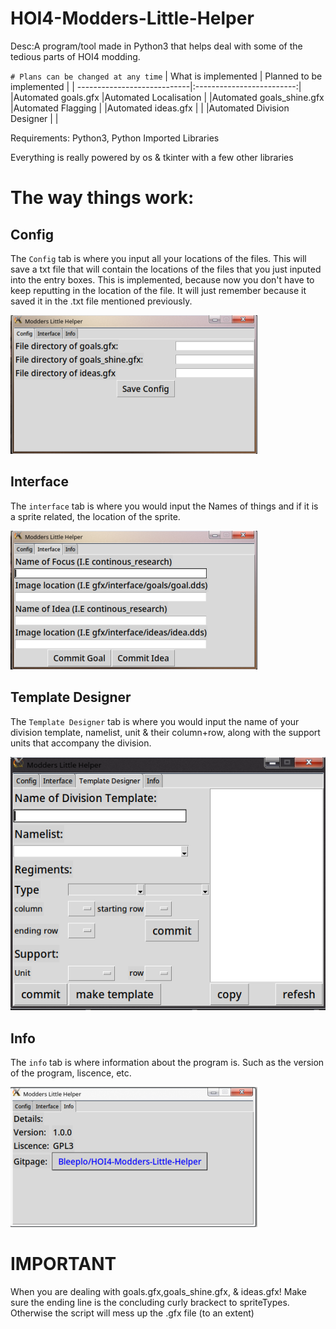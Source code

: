 # HOI4-Modders-Little-Helper
Desc:A program/tool made in Python3 that helps deal with some of the tedious parts of HOI4 modding.

`# Plans can be changed at any time`
| What is implemented         | Planned to be implemented |
| ----------------------------|:-------------------------:|
|Automated goals.gfx          |Automated Localisation     |
|Automated goals_shine.gfx    |Automated Flagging         |
|Automated ideas.gfx          |                           |
|Automated Division Designer  |                           |

Requirements: Python3, Python Imported Libraries

Everything is really powered by os & tkinter with a few other libraries

# The way things work:
## Config
The `Config` tab is where you input all your locations of the files. This will save a txt file that will contain the locations of the files that you just inputed into the entry boxes. This is implemented, because now you don't have to keep reputting in the location of the file. It will just remember because it saved it in the .txt file mentioned previously.

![alt text][logo1]

[logo1]: https://github.com/Bleeplo/HOI4-Modders-Little-Helper/blob/main/screenshot_of_program/screenshot01.png?raw=true "Screenshot of Config Tab"

## Interface
The `interface` tab is where you would input the Names of things and if it is a sprite related, the location of the sprite.

![alt text][logo2]

[logo2]: https://github.com/Bleeplo/HOI4-Modders-Little-Helper/blob/main/screenshot_of_program/screenshot02.png?raw=true "Screenshot of Interface Tab"

## Template Designer
The `Template Designer` tab is where you would input the name of your division template, namelist, unit & their column+row, along with the support units that accompany the division.

![alt text][logo3]

[logo3]: https://github.com/Bleeplo/HOI4-Modders-Little-Helper/blob/main/screenshot_of_program/screenshot04.png?raw=true "Screenshot of Template Designer Tab"

## Info
The `info` tab is where information about the program is. Such as the version of the program, liscence, etc.

![alt text][logo4]

[logo4]: https://github.com/Bleeplo/HOI4-Modders-Little-Helper/blob/main/screenshot_of_program/screenshot03.png?raw=true "Screenshot of Info Tab"


# IMPORTANT
When you are dealing with goals.gfx,goals_shine.gfx, & ideas.gfx! Make sure the ending line is the concluding curly brackect to spriteTypes. Otherwise the script will mess up the .gfx file (to an extent)
